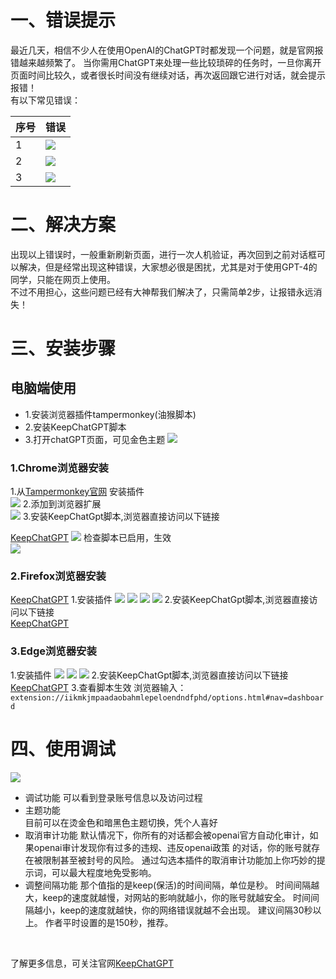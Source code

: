 
# 一、错误提示
最近⼏天，相信不少人在使用OpenAI的ChatGPT时都发现一个问题，就是官⽹报错越来越频繁了。
当你需⽤ChatGPT来处理⼀些⽐较琐碎的任务时，⼀旦你离开⻚⾯时间⽐较久，或者很长时间没有继续对话，再次返回跟它进⾏对话，就会提示报错！<br>
有以下常见错误：

|  序号   | 错误  |
|  ----  | ----  |
|  1 | ![](../images/keepgpt/some_wrong.png) |
| 2  |  ![](../images/keepgpt/network_error.png) |
| 3|  ![](../images/keepgpt/conversation.png) |

# 二、解决方案 
出现以上错误时，一般重新刷新页面，进行一次人机验证，再次回到之前对话框可以解决，但是经常出现这种错误，大家想必很是困扰，尤其是对于使用GPT-4的同学，只能在网页上使用。<br>
不过不用担心，这些问题已经有大神帮我们解决了，只需简单2步，让报错永远消失！
# 三、安装步骤
  ## 电脑端使用
   - 1.安装浏览器插件tampermonkey(油猴脚本)
   - 2.安装KeepChatGPT脚本
   - 3.打开chatGPT页面，可见金色主题
  ![](../images/keepgpt/success.png)
   ### 1.Chrome浏览器安装
  1.从[Tampermonkey官网](https://www.tampermonkey.net/) 安装插件  <br>
   ![](../images/keepgpt/tamper1.png)
  2.添加到浏览器扩展  <br>
   ![](../images/keepgpt/add_chrome.png)
  3.安装KeepChatGpt脚本,浏览器直接访问以下链接 <br>

  [KeepChatGPT](https://raw.githubusercontent.com/xcanwin/KeepChatGPT/main/KeepChatGPT.user.js)
   ![](../images/keepgpt/install_keep.png)
   检查脚本已启用，生效  <br>
   ![](../images/keepgpt/keep_enable.png)
   ### 2.Firefox浏览器安装
  [KeepChatGPT](https://raw.githubusercontent.com/xcanwin/KeepChatGPT/main/KeepChatGPT.user.js)
  1.安装插件
  ![](../images/keepgpt/fire1.png)
  ![](../images/keepgpt/fire2.png)
  ![](../images/keepgpt/fire3.png)
  ![](../images/keepgpt/fire4.png)
   2.安装KeepChatGpt脚本,浏览器直接访问以下链接  <br>
  [KeepChatGPT](https://raw.githubusercontent.com/xcanwin/KeepChatGPT/main/KeepChatGPT.user.js)
   ### 3.Edge浏览器安装
  1.安装插件
  ![](../images/keepgpt/edge1.png)
  ![](../images/keepgpt/edge2.png)
  ![](../images/keepgpt/edge3.png) 
  2.安装KeepChatGpt脚本,浏览器直接访问以下链接  <br>
    [KeepChatGPT](https://raw.githubusercontent.com/xcanwin/KeepChatGPT/main/KeepChatGPT.user.js)
  3.查看脚本生效 浏览器输入：  <br>
    ```extension://iikmkjmpaadaobahmlepeloendndfphd/options.html#nav=dashboard
    ```
# 四、使用调试

  ![](../images/keepgpt/success_set.png)
- 调试功能
  可以看到登录账号信息以及访问过程
- 主题功能  
  目前可以在烫金色和暗黑色主题切换，凭个人喜好
- 取消审计功能
默认情况下，你所有的对话都会被openai官方自动化审计，如果openai审计发现你有过多的违规、违反openai政策 的对话，你的账号就存在被限制甚至被封号的风险。
通过勾选本插件的取消审计功能加上你巧妙的提示词，可以最大程度地免受影响。
- 调整间隔功能
那个值指的是keep(保活)的时间间隔，单位是秒。
时间间隔越大，keep的速度就越慢，对网站的影响就越小，你的账号就越安全。
时间间隔越小，keep的速度就越快，你的网络错误就越不会出现。
建议间隔30秒以上。 作者平时设置的是150秒，推荐。
  
<br>

了解更多信息，可关注官网[KeepChatGPT](https://github.com/xcanwin/KeepChatGPT/)
